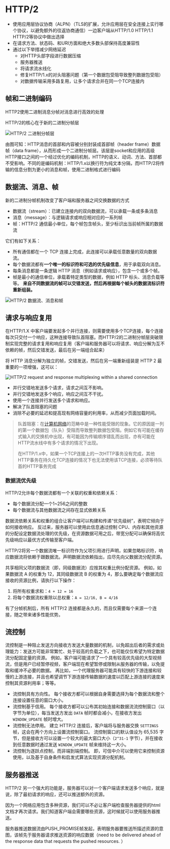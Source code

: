 

# HTTP/2

- 使用应用层协议协商（ALPN）（TLS的扩展，允许应用层在安全连接上实行哪个协议，以避免额外的往返协商通信）一边客户端从HTTP/1.0 HTTP/1.1 HTTP/2等协议中做出选择
- 在请求方法、状态码、和URI方面和绝大多数头部保持高度兼容性
- 通过以下举措减少网络延迟
  - 对HTTP头部字段进行数据压缩
  - 服务器推送
  - 将请求流水线化
  - 修复HTTP/1.x的对头阻塞问题（第一个数据包受阻导致整列数据包受阻）
  - 对数据传输采用多路复用，让多个请求合并在同一个TCP连接内

## 帧和二进制编码

HTTP2使用二进制消息分帧对消息进行高效的处理

HTTP/2的核心在于新的二进制分帧层

![HTTP/2 二进制分帧层](https://developers.google.com/web/fundamentals/performance/http2/images/binary_framing_layer01.svg?hl=zh-cn)

由图可知：HTTP消息的首部和内容被分别封装成首部帧（header frame）数据帧（data frame），从而形成一个二进制分帧层。该层是socket和应用的高级HTTP接口之间的一个经过优化的编码机制，HTTP的语义、动词、方法、首部都不受影响。不同的是编码机制：HTTP/1.x以换行符为纯文本分隔，而HTTP/2将传输的信息分割为更小的消息和帧，使用二进制格式进行编码

## 数据流、消息、帧

新的二进制分帧机制改变了客户端和服务器之间交换数据的方式

- 数据流（stream）：已建立连接内的双向数据流，可以承载一条或多条消息
- 消息（message）：与逻辑请求或响应相对应的一系列帧
- 帧：HTTP/2 通信最小单位，每个帧包含帧头，至少标识出当前帧所属的数据流

它们有如下关系：

- 所有通信都在一个 TCP 连接上完成，此连接可以承载任意数量的双向数据流。
- 每个数据流都有**一个唯一的标识符和可选的优先级信息**，用于承载双向消息。
- 每条消息都是一条逻辑 HTTP 消息（例如请求或响应），包含一个或多个帧。
- 帧是最小的通信单位，承载着特定类型的数据，例如 HTTP 标头、消息负载等等。 **来自不同数据流的帧可以交错发送，然后再根据每个帧头的数据流标识符重新组装。**

![HTTP/2 数据流、消息和帧](https://developers.google.com/web/fundamentals/performance/http2/images/streams_messages_frames01.svg?hl=zh-cn)

## 请求与响应复用

在HTTP/1.X 中客户端要发起多个并行连接，则需要使用多个TCP连接，每个连接每次只交付一个响应，这种连接导致队首阻塞。而HTTP/2的二进制分帧层突破限制实现完整的请求复用和响应复用（客户端和服务器可以将请求、响应分解为互不依赖的帧，然后交错发送，最后在另一端组合起来）

将 HTTP 消息分解为独立的帧，交错发送，然后在另一端重新组装是 HTTP 2 最重要的一项增强，这可以：

![HTTP/2 request and response multiplexing within a shared connection](https://developers.google.com/web/fundamentals/performance/http2/images/multiplexing01.svg)

- 并行交错地发送多个请求，请求之间互不影响。
- 并行交错地发送多个响应，响应之间互不干扰。
- 使用一个连接并行发送多个请求和响应。
- 解决了队首阻塞的问题
- 消除不必要的延迟和提高现有网络容量的利用率，从而减少页面加载时间。

> 队首阻塞：在[计算机网络](https://zh.wikipedia.org/wiki/%E8%AE%A1%E7%AE%97%E6%9C%BA%E7%BD%91%E7%BB%9C)的范畴中是一种性能受限的现象。它的原因是一列的第一个数据包（队头）受阻而导致整列数据包受阻。例如它有可能在缓存式输入的交换机中出现，有可能因为传输顺序错乱而出现，亦有可能在HTTP流水线中有多个请求的情况下出现。
>
> 在HTTP/1.x中，如果一个TCP连接上的一次HTTP事务没有完成，其他HTTP事务在持久化TCP连接的情况下也无法使用该TCP连接，必须等待队首的HTTP事务完成



### 数据流优先级

HTTP/2允许每个数据流都有一个关联的权重和依赖关系：

- 每个数据流分配一个1~256之间的整数
- 每个数据流与其他数据流之间存在显式依赖关系

数据流依赖关系和权重的组合让客户端可以构建和传递“优先级树”，表明它倾向于如何接收响应。 反过来，服务器可以使用此信息通过控制 CPU、内存和其他资源的分配设定数据流处理的优先级，在资源数据可用之后，带宽分配可以确保将高优先级响应以最优方式传输至客户端。

HTTP/2将另一个数据流唯一标识符作为父项引用进行声明，如果忽略标识符，响应数据流将依赖于跟数据流。声明数据流依赖指出，应尽先向父数据流分配资源。

共享相同父项的数据流（即，同级数据流）应按其权重比例分配资源。 例如，如果数据流 A 的权重为 12，其同级数据流 B 的权重为 4，那么要确定每个数据流应接收的资源比例，请执行以下操作：

1. 将所有权重求和：`4 + 12 = 16`
2. 将每个数据流权重除以总权重：`A = 12/16, B = 4/16`



有了分帧机制后，所有 HTTP/2 连接都是永久的，而且仅需要每个来源一个连接，随之带来诸多性能优势。



## 流控制

流控制是一种阻止发送方向接收方发送大量数据的机制，以免超出后者的需求或处理能力：发送方可能非常繁忙、处于较高的负载之下，也可能仅仅希望为特定数据流分配固定量的资源。 例如，客户端可能请求了一个具有较高优先级的大型视频流，但是用户已经暂停视频，客户端现在希望暂停或限制从服务器的传输，以免提取和缓冲不必要的数据。 再比如，一个代理服务器可能具有较快的下游连接和较慢的上游连接，并且也希望调节下游连接传输数据的速度以匹配上游连接的速度来控制其资源利用率；等等。

- 流控制具有方向性。 每个接收方都可以根据自身需要选择为每个数据流和整个连接设置任意的窗口大小。
- 流控制基于信用。 每个接收方都可以公布其初始连接和数据流流控制窗口（以字节为单位），每当发送方发出 `DATA` 帧时都会减小，在接收方发出 `WINDOW_UPDATE` 帧时增大。
- 流控制无法停用。 建立 HTTP/2 连接后，客户端将与服务器交换 `SETTINGS` 帧，这会在两个方向上设置流控制窗口。 流控制窗口的默认值设为 65,535 字节，但是接收方可以设置一个较大的最大窗口大小（`2^31-1` 字节），并在接收到任意数据时通过发送 `WINDOW_UPDATE` 帧来维持这一大小。
- 流控制为逐跃点控制，而非端到端控制。 即，可信中介可以使用它来控制资源使用，以及基于自身条件和启发式算法实现资源分配机制。



## 服务器推送

HTTP/2 另一个强大的功能是，服务器可以对一个客户端请求发送多个响应，就是说，除了最初请求的响应，还可以推送额外的资源。

因为一个网络应用包含多种资源，我们可以不必让客户端检查服务器提供的html文档才再次请求。我们知道客户端会需要哪些资源，这时候就可以使用服务器推送。

服务器推送数据流由PUSH_PROMISE帧发起，表明服务器要推送所描述资源的意图，该帧先于服务器请求推送资源的响应数据（need to be delivered ahead of the response data that requests the pushed resources. ）

